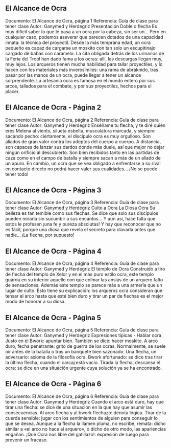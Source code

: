 ## El Alcance de Ocra
Documento: El Alcance de Ocra, página 1
Referencia: Guía de clase para tener clase
Autor: Ganymed y Herdegriz
Presentación
Doble o flecha
Es muy difícil saber lo que le pasa a un ocra por la cabeza, sin ser un... Pero en cualquier caso, podemos aseverar que parecen dotados de una capacidad innata: la técnica del proyectil. Desde la más temprana edad, un ocra pequeño es capaz de cargarse un moskito con tan solo un escupitinajo cargado de babas con caramelo. La cita obligada detrás de los urinarios de la Feria del Trool han dado fama a los ocras: allí, las descargas llegan muy, muy lejos. Los arqueros tienen mucha habilidad para tallar proyectiles, y lo hacen con los materiales más inverosímiles: una rama de abráknido, tras pasar por las manos de un ocra, puede llegar a tener un alcance sorprendente. La artesanía ocra es famosa en el mundo entero por sus arcos, tallados para el combate, y por sus proyectiles, hechos para el placer.

## El Alcance de Ocra - Página 2
Documento: El Alcance de Ocra, página 2
Referencia: Guía de clase para tener clase
Autor: Ganymed y Herdegriz
Enséñame tu flecha, y te diré quién eres
Melena al viento, silueta esbelta, musculatura marcada, y siempre sacando pecho: ciertamente, el discípulo ocra es muy orgulloso. Son aliados de gran valor contra los adeptos del cuerpo a cuerpo. A distancia, son capaces de lanzar sus dardos donde más duele, así que mejor no dejar ningún orificio al descubierto. Son bien recibidos tanto en las partidas de caza como en el campo de batalla y siempre sacan a más de un aliado de un apuro. En cambio, un ocra que se vea obligado a enfrentarse a su rival en contacto directo no podrá hacer valer sus cualidades... ¡No se puede tener todo!

## El Alcance de Ocra - Página 3
Documento: El Alcance de Ocra, página 3
Referencia: Guía de clase para tener clase
Autor: Ganymed y Herdegriz
Culto a Ocra
La Diosa Ocra
Su belleza es tan temible como sus flechas. Se dice que solo sus discípulos pueden mirarla sin sucumbir a sus encantos... Y aun así, hace falta que estos le profesen ¡una fe y pureza absolutas! Y hay que reconocer que no es fácil, porque una diosa que revela el secreto para clavarla antes que nadie... ¡La flecha, por supuesto!

## El Alcance de Ocra - Página 4
Documento: El Alcance de Ocra, página 4
Referencia: Guía de clase para tener clase
Autor: Ganymed y Herdegriz
El templo de Ocra
Construido a tiro de flecha del templo de Xelor y en el más puro estilo ocra, este templo guarda en su interior aquello con que colmar las ansias de un arquero falto de sensaciones. Además este templo se parece más a una armería que un lugar de culto. Esto tiene su explicación: los arqueros ocra consideran que tensar el arco hasta que esté bien duro y tirar un par de flechas es el mejor modo de honorar a su diosa.

## El Alcance de Ocra - Página 5
Documento: El Alcance de Ocra, página 5
Referencia: Guía de clase para tener clase
Autor: Ganymed y Herdegriz
Expresiones típicas - Hablar ocra
Justo en el Bwork: apuntar bien. También se dice: hacer moskito.
A arco duro, fecha penetrante: grito de guerra de los ocras. Normalmente, se suele oír antes de la batalla o tras un banquete bien sazonado.
Una flecha, un adversario: axioma de la filosofía ocra.
Bwork afortunado: se dice tras tirar la última flecha, cuando el carcaj está vacío.
Tirada la flecha, descansa el ocra: se dice en una situación urgente cuya solución ya se ha encontrado.

## El Alcance de Ocra - Página 6
Documento: El Alcance de Ocra, página 6
Referencia: Guía de clase para tener clase
Autor: Ganymed y Herdegriz
Cuando el arco está duro, hay que tirar una flecha: se dice de una situación en la que hay que asumir las consecuencias.
Al arco flecha y al bwork flechazo: denota lógica.
Tirar de la cuerda sensible: jugar con los sentimientos de alguien para conseguir lo que se desea.
Aunque a la flecha la llamen pluma, no escribe, remata: dicho similar a «el arco no hace al arquero», o dicho de otro modo, las apariencias engañan.
¡Qué Ocra nos libre del gatillazo!: expresión de ruego para prevenir un fracaso.
